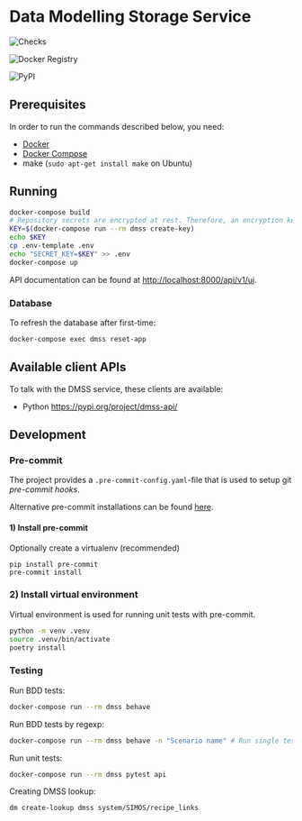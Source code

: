 # Data Modelling Storage Service

![Checks](https://github.com/equinor/data-modelling-storage-service/workflows/Testing/badge.svg)

![Docker Registry](https://github.com/equinor/data-modelling-storage-service/workflows/Publish%20DMSS%20API%20to%20docker%20registry/badge.svg?branch=master)

![PyPI](https://github.com/equinor/data-modelling-storage-service/workflows/Publish%20DMSS%20API%20to%20PyPI/badge.svg)

## Prerequisites

In order to run the commands described below, you need:
- [Docker](https://www.docker.com/) 
- [Docker Compose](https://docs.docker.com/compose/)
- make (`sudo apt-get install make` on Ubuntu)

## Running 

```bash
docker-compose build
# Repository secrets are encrypted at rest. Therefore, an encryption key is needed.
KEY=$(docker-compose run --rm dmss create-key)
echo $KEY
cp .env-template .env 
echo "SECRET_KEY=$KEY" >> .env
docker-compose up
```

API documentation can be found at [http://localhost:8000/api/v1/ui](http://localhost:8000/api/v1/ui).

### Database

To refresh the database after first-time:

```bash
docker-compose exec dmss reset-app

```

## Available client APIs

To talk with the DMSS service, these clients are available:

* Python https://pypi.org/project/dmss-api/

## Development 

### Pre-commit

The project provides a `.pre-commit-config.yaml`-file that is used to setup git _pre-commit hooks_.

Alternative pre-commit installations can be found [here](https://pre-commit.com/#install).

#### 1) Install pre-commit

Optionally create a virtualenv (recommended)

```shell script
pip install pre-commit
pre-commit install
```

### 2) Install virtual environment 

Virtual environment is used for running unit tests with pre-commit. 

```bash
python -m venv .venv
source .venv/bin/activate
poetry install
```

### Testing

Run BDD tests:

```bash
docker-compose run --rm dmss behave
```

Run BDD tests by regexp:

```bash
docker-compose run --rm dmss behave -n "Scenario name" # Run single test  
```

Run unit tests:

```bash
docker-compose run --rm dmss pytest api
```

Creating DMSS lookup:

```bash
dm create-lookup dmss system/SIMOS/recipe_links
```


